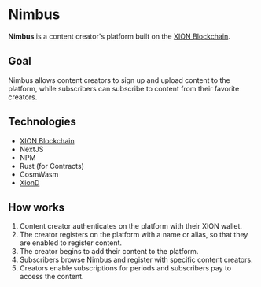 # Nimbus

**Nimbus** is a content creator's platform built on the [XION Blockchain](https://xion.burnt.com/).

## Goal
Nimbus allows content creators to sign up and upload content to the platform, while subscribers can subscribe to content from their favorite creators.

## Technologies

- [XION Blockchain](https://xion.burnt.com/)
- NextJS
- NPM
- Rust (for Contracts)
- CosmWasm
- [XionD](https://docs.burnt.com/xion/developers/featured-guides/setup-local-environment/interact-with-xion-chain-setup-xion-daemon)

## How works

1. Content creator authenticates on the platform with their XION wallet.
2. The creator registers on the platform with a name or alias, so that they are enabled to register content.
3. The creator begins to add their content to the platform.
4. Subscribers browse Nimbus and register with specific content creators.
5. Creators enable subscriptions for periods and subscribers pay to access the content.
